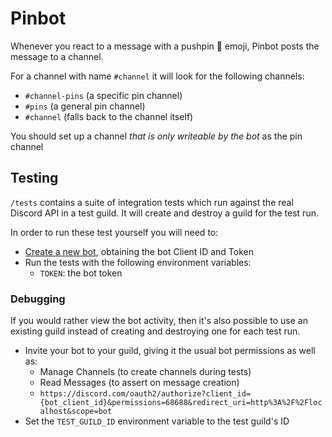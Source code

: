 # Pinbot

Whenever you react to a message with a pushpin 📌 emoji, Pinbot posts the message to a channel.

For a channel with name `#channel` it will look for the following channels:
* `#channel-pins` (a specific pin channel)
* `#pins` (a general pin channel)
* `#channel` (falls back to the channel itself)

You should set up a channel _that is only writeable by the bot_ as the pin channel

## Testing
`/tests` contains a suite of integration tests which run against the real Discord API in a test guild. It will create and destroy a guild for the test run.

In order to run these test yourself you will need to:
* [Create a new bot](https://discord.com/developers/applications), obtaining the bot Client ID and Token
* Run the tests with the following environment variables:
  * `TOKEN`: the bot token

### Debugging
If you would rather view the bot activity, then it's also possible to use an existing guild instead of creating and destroying one for each test run.
 
* Invite your bot to your guild, giving it the usual bot permissions as well as:
  * Manage Channels (to create channels during tests)
  * Read Messages (to assert on message creation)
  * `https://discord.com/oauth2/authorize?client_id={bot_client_id}&permissions=68688&redirect_uri=http%3A%2F%2Flocalhost&scope=bot`
* Set the `TEST_GUILD_ID` environment variable to the test guild's ID